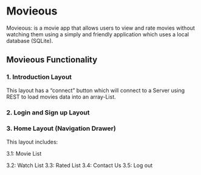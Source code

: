 # Movieous
Movieous: is a movie app that allows users to view and rate movies without watching them using a simply and friendly application which uses a local database (SQLite).

## Movieous Functionality

### 1. Introduction Layout
This layout has a “connect” button which will connect to a Server using REST to load movies data
into an array-List.

### 2. Login and Sign up  Layout
### 3. Home Layout (Navigation Drawer)
This layout includes:

3.1: Movie List

3.2: Watch List
3.3: Rated List
3.4: Contact Us
3.5: Log out
